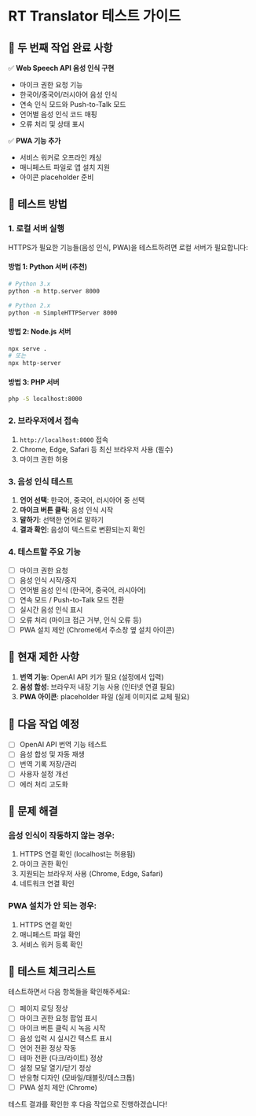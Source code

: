 # RT Translator 테스트 가이드

## 🎯 두 번째 작업 완료 사항

✅ **Web Speech API 음성 인식 구현**
- 마이크 권한 요청 기능
- 한국어/중국어/러시아어 음성 인식
- 연속 인식 모드와 Push-to-Talk 모드
- 언어별 음성 인식 코드 매핑
- 오류 처리 및 상태 표시

✅ **PWA 기능 추가**
- 서비스 워커로 오프라인 캐싱
- 매니페스트 파일로 앱 설치 지원
- 아이콘 placeholder 준비

## 🧪 테스트 방법

### 1. 로컬 서버 실행

HTTPS가 필요한 기능들(음성 인식, PWA)을 테스트하려면 로컬 서버가 필요합니다:

#### 방법 1: Python 서버 (추천)
```bash
# Python 3.x
python -m http.server 8000

# Python 2.x
python -m SimpleHTTPServer 8000
```

#### 방법 2: Node.js 서버
```bash
npx serve .
# 또는
npx http-server
```

#### 방법 3: PHP 서버
```bash
php -S localhost:8000
```

### 2. 브라우저에서 접속

1. `http://localhost:8000` 접속
2. Chrome, Edge, Safari 등 최신 브라우저 사용 (필수)
3. 마이크 권한 허용

### 3. 음성 인식 테스트

1. **언어 선택**: 한국어, 중국어, 러시아어 중 선택
2. **마이크 버튼 클릭**: 음성 인식 시작
3. **말하기**: 선택한 언어로 말하기
4. **결과 확인**: 음성이 텍스트로 변환되는지 확인

### 4. 테스트할 주요 기능

- [ ] 마이크 권한 요청
- [ ] 음성 인식 시작/중지
- [ ] 언어별 음성 인식 (한국어, 중국어, 러시아어)
- [ ] 연속 모드 / Push-to-Talk 모드 전환
- [ ] 실시간 음성 인식 표시
- [ ] 오류 처리 (마이크 접근 거부, 인식 오류 등)
- [ ] PWA 설치 제안 (Chrome에서 주소창 옆 설치 아이콘)

## 🔧 현재 제한 사항

1. **번역 기능**: OpenAI API 키가 필요 (설정에서 입력)
2. **음성 합성**: 브라우저 내장 기능 사용 (인터넷 연결 필요)
3. **PWA 아이콘**: placeholder 파일 (실제 이미지로 교체 필요)

## 🚀 다음 작업 예정

- [ ] OpenAI API 번역 기능 테스트
- [ ] 음성 합성 및 자동 재생
- [ ] 번역 기록 저장/관리
- [ ] 사용자 설정 개선
- [ ] 에러 처리 고도화

## 🐛 문제 해결

### 음성 인식이 작동하지 않는 경우:
1. HTTPS 연결 확인 (localhost는 허용됨)
2. 마이크 권한 확인
3. 지원되는 브라우저 사용 (Chrome, Edge, Safari)
4. 네트워크 연결 확인

### PWA 설치가 안 되는 경우:
1. HTTPS 연결 확인
2. 매니페스트 파일 확인
3. 서비스 워커 등록 확인

## 📝 테스트 체크리스트

테스트하면서 다음 항목들을 확인해주세요:

- [ ] 페이지 로딩 정상
- [ ] 마이크 권한 요청 팝업 표시
- [ ] 마이크 버튼 클릭 시 녹음 시작
- [ ] 음성 입력 시 실시간 텍스트 표시
- [ ] 언어 전환 정상 작동
- [ ] 테마 전환 (다크/라이트) 정상
- [ ] 설정 모달 열기/닫기 정상
- [ ] 반응형 디자인 (모바일/태블릿/데스크톱)
- [ ] PWA 설치 제안 (Chrome)

테스트 결과를 확인한 후 다음 작업으로 진행하겠습니다! 